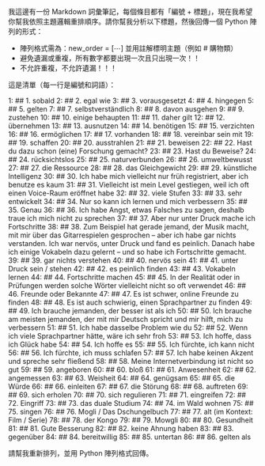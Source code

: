 我這邊有一份 Markdown 詞彙筆記，每個條目都有「編號 + 標題」，現在我希望你幫我依照主題邏輯重排順序。請你幫我分析以下標題，然後回傳一個 Python 陣列的形式：

- 陣列格式需為：new_order = [⋯] 並用註解標明主題（例如 # 購物類）
- 避免遺漏或重複，所有數字都要出現一次且只出現一次！！
- 不允許重複，不允許遺漏！！！

這是清單（每一行是編號和詞語）：

1: ## 1. sobald
2: ## 2. egal wie
3: ## 3. vorausgesetzt
4: ## 4. hingegen
5: ## 5. gelten
7: ## 7. selbstverständlich
8: ## 8. davon ausgehen
9: ## 9. zustehen
10: ## 10. einige behaupten
11: ## 11. daher gilt
12: ## 12. übernehmen
13: ## 13. ausnutzen
14: ## 14. benötigen
15: ## 15. verzichten
16: ## 16. ermöglichen
17: ## 17. vorhanden
18: ## 18. vereinbar sein mit
19: ## 19. schaffen
20: ## 20. ausstrahlen
21: ## 21. beweisen
22: ## 22. Hast du dazu schon (eine) Forschung gemacht?
23: ## 23. Hast du Beweise?
24: ## 24. rücksichtslos
25: ## 25. naturverbunden
26: ## 26. umweltbewusst
27: ## 27. die Ressource
28: ## 28. das Gleichgewicht
29: ## 29. künstliche Intelligenz
30: ## 30. Ich habe mich vielleicht nur früh registriert, aber ich benutze es kaum
31: ## 31. Vielleicht ist mein Level gestiegen, weil ich oft einen Voice-Raum eröffnet habe
32: ## 32. viele Stufen
33: ## 33. sehr entwickelt
34: ## 34. Nur so kann ich lernen und mich verbessern
35: ## 35. Genau
36: ## 36. Ich habe Angst, etwas Falsches zu sagen, deshalb traue ich mich nicht zu sprechen
37: ## 37. Aber nur unter Druck mache ich Fortschritte
38: ## 38. Zum Beispiel hat gerade jemand, der Musik macht, mit mir über das Gitarrespielen gesprochen – aber ich habe gar nichts verstanden. Ich war nervös, unter Druck und fand es peinlich. Danach habe ich einige Vokabeln dazu gelernt – und so habe ich Fortschritte gemacht.
39: ## 39. gar nichts verstehen
40: ## 40. nervös sein
41: ## 41. unter Druck sein / stehen
42: ## 42. es peinlich finden
43: ## 43. Vokabeln lernen
44: ## 44. Fortschritte machen
45: ## 45. In der Realität oder in Prüfungen werden solche Wörter vielleicht nicht so oft verwendet
46: ## 46. Freunde oder Bekannte
47: ## 47. Es ist schwer, online Freunde zu finden
48: ## 48. Es ist auch schwierig, einen Sprachpartner zu finden
49: ## 49. Ich brauche jemanden, der besser ist als ich
50: ## 50. Ich brauche am meisten jemanden, der mit mir Deutsch spricht und mir hilft, mich zu verbessern
51: ## 51. Ich habe dasselbe Problem wie du
52: ## 52. Wenn ich viele Sprachpartner hätte, wäre ich sehr froh
53: ## 53. Ich hoffe, dass ich Glück habe
54: ## 54. Ich hoffe es
55: ## 55. Ich fürchte, ich kann nicht
56: ## 56. Ich fürchte, ich muss schlafen
57: ## 57. Ich habe keinen Akzent und spreche sehr fließend
58: ## 58. Meine Internetverbindung ist nicht so gut
59: ## 59. angeboren
60: ## 60. bloß
61: ## 61. Anwesenheit
62: ## 62. angemessen
63: ## 63. Weisheit
64: ## 64. genügsam
65: ## 65. die Würde
66: ## 66. einleiten
67: ## 67. die Störung
68: ## 68. auftreten
69: ## 69. sich erholen
70: ## 70. sich regulieren
71: ## 71. eingreifen
72: ## 72. Eingriff
73: ## 73. das duale Studium
74: ## 74. im Wald wohnen
75: ## 75. singen
76: ## 76. Mogli / Das Dschungelbuch
77: ## 77. alt (im Kontext: Film / Serie)
78: ## 78. der Kongo
79: ## 79. Mowgli
80: ## 80. Gesundheit
81: ## 81. Gute Besserung
82: ## 82. keine Ahnung haben
83: ## 83. gegenüber
84: ## 84. bereitwillig
85: ## 85. untertan
86: ## 86. gelten als



請幫我重新排列，並用 Python 陣列格式回傳。